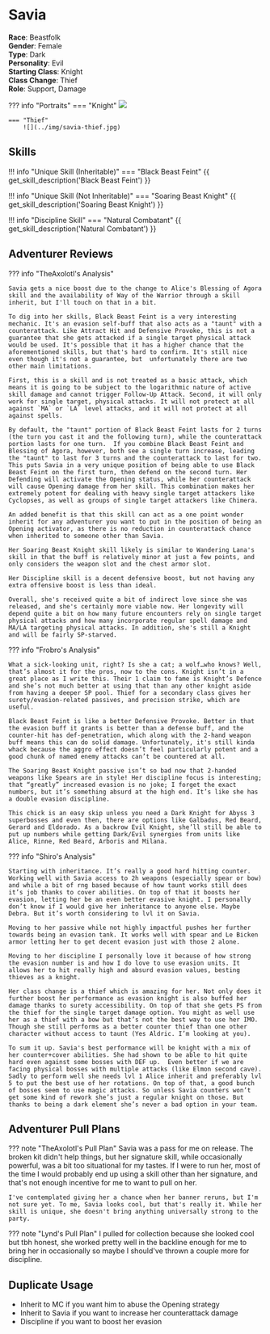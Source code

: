 # Savia

**Race**: Beastfolk  
**Gender**: Female  
**Type**: Dark  
**Personality**: Evil  
**Starting Class**: Knight  
**Class Change**: Thief  
**Role**: Support, Damage

??? info "Portraits"
    === "Knight"
        ![](../img/savia-knight.jpg)
        
    === "Thief"
        ![](../img/savia-thief.jpg)


## Skills

!!! info "Unique Skill (Inheritable)"
    === "Black Beast Feint"
        {{ get_skill_description('Black Beast Feint') }}

!!! info "Unique Skill (Not Inheritable)"
    === "Soaring Beast Knight"
        {{ get_skill_description('Soaring Beast Knight') }}

!!! info "Discipline Skill"
    === "Natural Combatant"
        {{ get_skill_description('Natural Combatant') }}

## Adventurer Reviews

??? info "TheAxolotl's Analysis"

    Savia gets a nice boost due to the change to Alice's Blessing of Agora skill and the availability of Way of the Warrior through a skill inherit, but I'll touch on that in a bit.

    To dig into her skills, Black Beast Feint is a very interesting mechanic. It's an evasion self-buff that also acts as a "taunt" with a counterattack. Like Attract Hit and Defensive Provoke, this is not a guarantee that she gets attacked if a single target physical attack would be used. It's possible that it has a higher chance that the aforementioned skills, but that's hard to confirm. It's still nice even though it's not a guarantee, but  unfortunately there are two other main limitations.

    First, this is a skill and is not treated as a basic attack, which means it is going to be subject to the logarithmic nature of active skill damage and cannot trigger Follow-Up Attack. Second, it will only work for single target, physical attacks. It will not protect at all against `MA` or `LA` level attacks, and it will not protect at all against spells.

    By default, the "taunt" portion of Black Beast Feint lasts for 2 turns (the turn you cast it and the following turn), while the counterattack portion lasts for one turn.  If you combine Black Beast Feint and Blessing of Agora, however, both see a single turn increase, leading the "taunt" to last for 3 turns and the counterattack to last for two. This puts Savia in a very unique position of being able to use Black Beast Feint on the first turn, then defend on the second turn. Her Defending will activate the Opening status, while her counterattack will cause Opening damage from her skill. This combination makes her extremely potent for dealing with heavy single target attackers like Cyclopses, as well as groups of single target attackers like Chimera.

    An added benefit is that this skill can act as a one point wonder inherit for any adventurer you want to put in the position of being an Opening activator, as there is no reduction in counterattack chance when inherited to someone other than Savia.

    Her Soaring Beast Knight skill likely is similar to Wandering Lana's skill in that the buff is relatively minor at just a few points, and only considers the weapon slot and the chest armor slot.

    Her Discipline skill is a decent defensive boost, but not having any extra offensive boost is less than ideal.

    Overall, she's received quite a bit of indirect love since she was released, and she's certainly more viable now. Her longevity will depend quite a bit on how many future encounters rely on single target physical attacks and how many incorporate regular spell damage and MA/LA targeting physical attacks. In addition, she's still a Knight and will be fairly SP-starved.

??? info "Frobro's Analysis"

    What a sick-looking unit, right? Is she a cat; a wolf…who knows? Well, that’s almost it for the pros, now to the cons. Knight isn’t in a great place as I write this. Their 1 claim to fame is Knight’s Defence and she’s not much better at using that than any other knight aside from having a deeper SP pool. Thief for a secondary class gives her surety/evasion-related passives, and precision strike, which are useful.

    Black Beast Feint is like a better Defensive Provoke. Better in that the evasion buff it grants is better than a defense buff, and the counter-hit has def-penetration, which along with the 2-hand weapon buff means this can do solid damage. Unfortunately, it's still kinda whack because the aggro effect doesn’t feel particularly potent and a good chunk of named enemy attacks can’t be countered at all.

    The Soaring Beast Knight passive isn’t so bad now that 2-handed weapons like Spears are in style! Her discipline focus is interesting; that “greatly” increased evasion is no joke; I forget the exact numbers, but it’s something absurd at the high end. It’s like she has a double evasion discipline.

    This chick is an easy skip unless you need a Dark Knight for Abyss 3 superbosses and even then, there are options like Galbadus, Red Beard, Gerard and Eldorado. As a backrow Evil Knight, she’ll still be able to put up numbers while getting Dark/Evil synergies from units like Alice, Rinne, Red Beard, Arboris and Milana.

??? info "Shiro's Analysis"

    Starting with inheritance. It’s really a good hard hitting counter. Working well with Savia access to 2h weapons (especially spear or bow) and while a bit of rng based because of how taunt works still does it’s job thanks to cover abilities. On top of that it boosts her evasion, letting her be an even better evasive knight. I personally don’t know if I would give her inheritance to anyone else. Maybe Debra. But it’s worth considering to lvl it on Savia.

    Moving to her passive while not highly impactful pushes her further towards being an evasion tank. It works well with spear and Le Bicken armor letting her to get decent evasion just with those 2 alone.

    Moving to her discipline I personally love it because of how strong the evasion number is and how I do love to use evasion units. It allows her to hit really high and absurd evasion values, besting thieves as a knight.

    Her class change is a thief which is amazing for her. Not only does it further boost her performance as evasion knight is also buffed her damage thanks to surety accessibility. On top of that she gets PS from the thief for the single target damage option. You might as well use her as a thief with a bow but that’s not the best way to use her IMO. Though she still performs as a better counter thief than one other character without access to taunt (Yes Aldric. I’m looking at you).

    To sum it up. Savia's best performance will be knight with a mix of her counter+cover abilities. She had shown to be able to hit quite hard even against some bosses with DEF up.  Even better if we are facing physical bosses with multiple attacks (like Elmon second cave). Sadly to perform well she needs lvl 1 Alice inherit and preferably lvl 5 to put the best use of her rotations. On top of that, a good bunch of bosses seem to use magic attacks. So unless Savia counters won’t get some kind of rework she’s just a regular knight on those. But thanks to being a dark element she’s never a bad option in your team.

## Adventurer Pull Plans

??? note "TheAxolotl's Pull Plan"
    Savia was a pass for me on release. The broken kit didn't help things, but her signature skill, while occasionally powerful, was a bit too situational for my tastes. If I were to run her, most of the time I would probably end up using a skill other than her signature, and that's not enough incentive for me to want to pull on her.

    I've contemplated giving her a chance when her banner reruns, but I'm not sure yet. To me, Savia looks cool, but that's really it. While her skill is unique, she doesn't bring anything universally strong to the party.

??? note "Lynd's Pull Plan"
    I pulled for collection because she looked cool but tbh honest, she worked pretty well in the backline enough for me to bring her in occasionally so maybe I should've thrown a couple more for discipline.
    
## Duplicate Usage

* Inherit to MC if you want him to abuse the Opening strategy
* Inherit to Savia if you want to increase her counterattack damage
* Discipline if you want to boost her evasion
